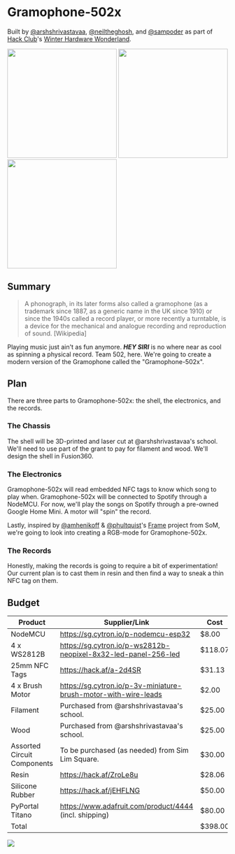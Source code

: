 # Gramophone-502x

Built by [@arshshrivastavaa](https://github.com/arshshrivastavaa), [@neiltheghosh](https://github.com/neiltheghosh), and [@sampoder](https://github.com/sampoder) as part of [Hack Club](https://hackclub.com/)'s [Winter Hardware Wonderland](https://hackclub.com/winter/).

<img src="https://cloud-5rpharc1n-hack-club-bot.vercel.app/0download__4_.jpeg" width="250px" /> <img src="https://cloud-5rpharc1n-hack-club-bot.vercel.app/1download__3_.jpeg" width="250px" /> <img src="https://cloud-5rpharc1n-hack-club-bot.vercel.app/2download__5_.jpeg" width="250px" />

## Summary

> A phonograph, in its later forms also called a gramophone (as a trademark since 1887, as a generic name in the UK since 1910) or since the 1940s called a record player, or more recently a turntable, is a device for the mechanical and analogue recording and reproduction of sound. [Wikipedia]

Playing music just ain't as fun anymore. _**HEY SIRI**_ is no where near as cool as spinning a physical record. Team 502, here. We're going to create a modern version of the Gramophone called the "Gramophone-502x".

## Plan

There are three parts to Gramophone-502x: the shell, the electronics, and the records.

### The Chassis

The shell will be 3D-printed and laser cut at @arshshrivastavaa's school. We'll need to use part of the grant to pay for filament and wood. We'll design the shell in Fusion360.

### The Electronics

Gramophone-502x will read embedded NFC tags to know which song to play when. Gramophone-502x will be connected to Spotify through a NodeMCU. For now, we'll play the songs on Spotify through a pre-owned Google Home Mini. A motor will "spin" the record.

Lastly, inspired by [@amhenikoff](https://github.com/amhenikoff) & [@phultquist](https://github.com/phultquist)'s [Frame](https://github.com/phultquist/frame) project from SoM, we're going to look into creating a RGB-mode for Gramophone-502x.

### The Records

Honestly, making the records is going to require a bit of experimentation! Our current plan is to cast them in resin and then find a way to sneak a thin NFC tag on them.

## Budget

| Product                     | Supplier/Link                                                   | Cost    |
| --------------------------- | --------------------------------------------------------------- | ------- |
| NodeMCU                     | https://sg.cytron.io/p-nodemcu-esp32                            | $8.00   |
| 4 x WS2812B                 | https://sg.cytron.io/p-ws2812b-neopixel-8x32-led-panel-256-led  | $118.07 |
| 25mm NFC Tags               | https://hack.af/a-2d4SR                                         | $31.13  |
| 4 x Brush Motor             | https://sg.cytron.io/p-3v-miniature-brush-motor-with-wire-leads | $2.00   |
| Filament                    | Purchased from @arshshrivastavaa's school.                      | $25.00  |
| Wood                        | Purchased from @arshshrivastavaa's school.                      | $25.00  |
| Assorted Circuit Components | To be purchased (as needed) from Sim Lim Square.                | $30.00  |
| Resin                       | https://hack.af/ZroLe8u                                         | $28.06  |
| Silicone Rubber             | https://hack.af/jEHFLNG                                         | $50.00  |
| PyPortal Titano             | https://www.adafruit.com/product/4444 (incl. shipping)          | $80.00  |
| Total                       |                                                                 | $398.00 |

![](https://cloud-2ilchhefm-hack-club-bot.vercel.app/04psubjgaknc11.jpg)
